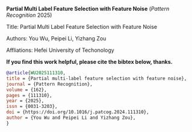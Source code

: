 **Partial Multi Label Feature Selection with Feature Noise** (_Pattern Recognition_ 2025)

Title: Partial Multi Label Feature Selection with Feature Noise

Authors: You Wu, Peipei Li, Yizhang Zou

Affliations: Hefei University of Techonology

**If you find this work helpful, please cite the bibtex below, thanks.**

``` bibtex
@article{WU2025111310,
title = {Partial multi-label feature selection with feature noise},
journal = {Pattern Recognition},
volume = {162},
pages = {111310},
year = {2025},
issn = {0031-3203},
doi = {https://doi.org/10.1016/j.patcog.2024.111310},
author = {You Wu and Peipei Li and Yizhang Zou},
}
```
